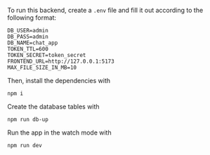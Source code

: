 To run this backend, create a `.env` file and fill it out according to the following format:
```
DB_USER=admin
DB_PASS=admin
DB_NAME=chat_app
TOKEN_TTL=600
TOKEN_SECRET=token_secret
FRONTEND_URL=http://127.0.0.1:5173
MAX_FILE_SIZE_IN_MB=10
```

Then, install the dependencies with
```
npm i
```

Create the database tables with
```
npm run db-up
```

Run the app in the watch mode with
```
npm run dev
```
